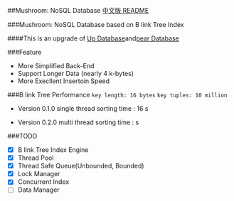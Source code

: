 ##Mushroom: NoSQL Database
[中文版 README](./README.md)

###Mushroom: NoSQL Database based on B link Tree Index

####This is an upgrade of [Up Database](http://www.github.com/UncP/Up_Database)and[pear Database](http://www.github.com/UncP/pear)


###Feature
- More Simplified Back-End
- Support Longer Data (nearly 4 k-bytes)
- More Execllent Insertoin Speed


###B link Tree Performance
`key length: 16 bytes`
`key tuples: 10 million`

- Version 0.1.0 single thread sorting time : 16 s

- Version 0.2.0 multi thread sorting time :  s


###TODO
- [x] B link Tree Index Engine
- [x] Thread Pool
- [x] Thread Safe Queue(Unbounded, Bounded)
- [x] Lock Manager
- [x] Concurrent Index
- [ ] Data Manager
